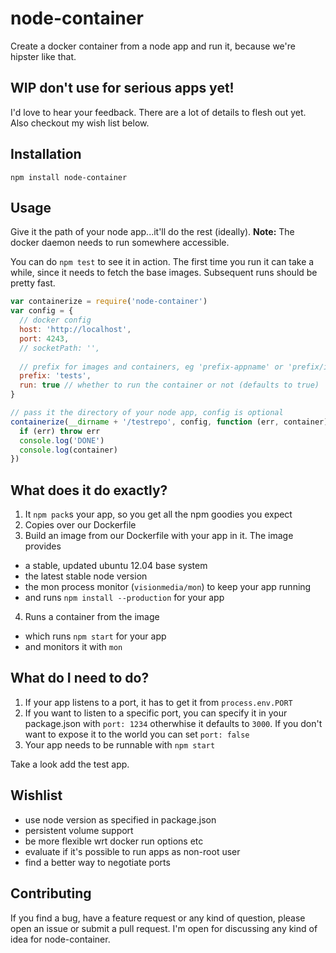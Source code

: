 node-container
===
Create a docker container from a node app and run it, because we're hipster like that.

## WIP don't use for serious apps yet!
I'd love to hear your feedback. There are a lot of details to flesh out yet. Also checkout my wish list below.

## Installation

`npm install node-container`

## Usage

Give it the path of your node app...it'll do the rest (ideally).
__Note:__ The docker daemon needs to run somewhere accessible.

You can do `npm test` to see it in action.
The first time you run it can take a while, since it needs to fetch the base images.
Subsequent runs should be pretty fast.

```javascript
var containerize = require('node-container')
var config = {
  // docker config
  host: 'http://localhost',
  port: 4243,
  // socketPath: '',
  
  // prefix for images and containers, eg 'prefix-appname' or 'prefix/imagename'
  prefix: 'tests',
  run: true // whether to run the container or not (defaults to true)
}

// pass it the directory of your node app, config is optional
containerize(__dirname + '/testrepo', config, function (err, container) {
  if (err) throw err
  console.log('DONE')
  console.log(container)
})
```

## What does it do exactly?

1. It `npm pack`s your app, so you get all the npm goodies you expect
2. Copies over our Dockerfile
3. Build an image from our Dockerfile with your app in it. The image provides
  - a stable, updated ubuntu 12.04 base system
  - the latest stable node version
  - the mon process monitor (`visionmedia/mon`) to keep your app running
  - and runs `npm install --production` for your app
4. Runs a container from the image
  - which runs `npm start` for your app
  - and monitors it with `mon`

## What do I need to do?

1. If your app listens to a port, it has to get it from `process.env.PORT`
2. If you want to listen to a specific port, you can specify it in your package.json with `port: 1234` otherwhise it defaults to `3000`. If you don't want to expose it to the world you can set `port: false`
3. Your app needs to be runnable with `npm start`

Take a look add the test app.

## Wishlist

* use node version as specified in package.json
* persistent volume support
* be more flexible wrt docker run options etc
* evaluate if it's possible to run apps as non-root user
* find a better way to negotiate ports

## Contributing

If you find a bug, have a feature request or any kind of question, please open
an issue or submit a pull request. I'm open for discussing any kind of idea for node-container.
